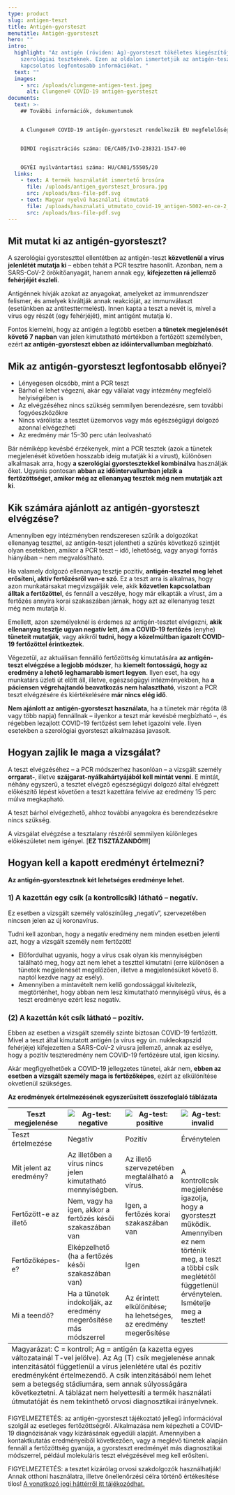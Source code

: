 ```yaml
---
type: product
slug: antigen-teszt
title: Antigén-gyorsteszt
menutitle: Antigén-gyorsteszt
hero: ""
intro:
  highlight: "Az antigén (röviden: Ag)-gyorsteszt tökéletes kiegészítője a
    szerológiai teszteknek. Ezen az oldalon ismertetjük az antigén-teszttel
    kapcsolatos legfontosabb információkat. "
  text: ""
  images:
    - src: /uploads/clungene-antigen-test.jpeg
      alt: Clungene® COVID-19 antigén-gyorsteszt
documents:
  text: >-
    ## További információk, dokumentumok


    A Clungene® COVID-19 antigén-gyorsteszt rendelkezik EU megfelelőségi nyilatkozattal, a termék az Európai Unióban regisztrálva van.


    DIMDI regisztrációs száma: DE/CA05/IvD-238321-1547-00


    OGYÉI nyilvántartási száma: HU/CA01/55505/20
  links:
    - text: A termék használatát ismertető brosúra
      file: /uploads/antigen_gyorsteszt_brosura.jpg
      src: /uploads/bxs-file-pdf.svg
    - text: Magyar nyelvű használati útmutató
      file: /uploads/hasznalati_utmutato_covid-19_antigen-5002-en-ce-2_0-109148202-1-1-.pdf
      src: /uploads/bxs-file-pdf.svg
---
```

## Mit mutat ki az antigén-gyorsteszt?

A szerológiai gyorsteszttel ellentétben az antigén-teszt **közvetlenül a vírus jelenlétét mutatja ki** – ebben tehát a PCR tesztre hasonlít. Azonban, nem a SARS-CoV-2 örökítőanyagát, hanem annak egy, **kifejezetten rá jellemző fehérjéjét észleli**.

Antigénnek hívják azokat az anyagokat, amelyeket az immunrendszer felismer, és amelyek kiváltják annak reakcióját, az immunválaszt (esetünkben az antitesttermelést). Innen kapta a teszt a nevét is, mivel a vírus egy részét (egy fehérjéjét), mint antigént mutatja ki.

Fontos kiemelni, hogy az antigén a legtöbb esetben **a tünetek megjelenését követő 7 napban** van jelen kimutatható mértékben a fertőzött személyben, ezért **az antigén-gyorsteszt ebben az időintervallumban megbízható**.

## Mik az antigén-gyorsteszt legfontosabb előnyei?

* Lényegesen olcsóbb, mint a PCR teszt
* Bárhol el lehet végezni, akár egy vállalat vagy intézmény megfelelő helyiségében is
* Az elvégzéséhez nincs szükség semmilyen berendezésre, sem további fogyóeszközökre
* Nincs várólista: a tesztet üzemorvos vagy más egészségügyi dolgozó azonnal elvégezheti
* Az eredmény már 15–30 perc után leolvasható

Bár némiképp kevésbé érzékenyek, mint a PCR tesztek (azok a tünetek megjelenését követően hosszabb ideig mutatják ki a vírust), különösen alkalmasak arra, hogy **a szerológiai gyorstesztekkel kombinálva** használják őket. Ugyanis pontosan **abban az időintervallumban jelzik a fertőzöttséget, amikor még az ellenanyag tesztek még nem mutatják azt ki**.

<CTA/>

## Kik számára ajánlott az antigén-gyorsteszt elvégzése?

Amennyiben egy intézményben rendszeresen szűrik a dolgozókat ellenanyag teszttel, az antigén-teszt jelentheti a szűrés következő szintjét olyan esetekben, amikor a PCR teszt – idő, lehetőség, vagy anyagi forrás hiányában – nem megvalósítható.

Ha valamely dolgozó ellenanyag tesztje pozitív, **antigén-tesztel meg lehet erősíteni, aktív fertőzésről van-e szó**. Ez a teszt arra is alkalmas, hogy azon munkatársakat megvizsgálják vele, akik **közvetlen kapcsolatban álltak a fertőzöttel**, és fennáll a veszélye, hogy már elkapták a vírust, ám a fertőzés annyira korai szakaszában járnak, hogy azt az ellenanyag teszt még nem mutatja ki.

Emellett, azon személyeknél is érdemes az antigén-tesztet elvégezni, **akik ellenanyag tesztje ugyan negatív lett, ám a COVID-19 fertőzés** (enyhe) **tüneteit mutatják**, vagy akikről **tudni, hogy a közelmúltban igazolt COVID-19 fertőzöttel érintkeztek**.

Végezetül, az aktuálisan fennálló fertőzöttség kimutatására **az antigén-teszt elvégzése a legjobb módszer**, ha **kiemelt fontosságú, hogy az eredmény a lehető leghamarabb ismert legyen**. Ilyen eset, ha egy munkatárs üzleti út előtt áll, illetve, egészségügyi intézményekben, ha **a páciensen végrehajtandó beavatkozás nem halasztható**, viszont a PCR teszt elvégzésére és kiértékelésére **már nincs elég idő**.

**Nem ajánlott az antigén-gyorsteszt használata**, ha a tünetek már régóta (8 vagy több napja) fennállnak – ilyenkor a teszt már kevésbé megbízható –, és régebben lezajlott COVID-19 fertőzést sem lehet igazolni vele. Ilyen esetekben a szerológiai gyorsteszt alkalmazása javasolt.

## Hogyan zajlik le maga a vizsgálat?

A teszt elvégzéséhez – a PCR módszerhez hasonlóan – a vizsgált személy **orrgarat-**, illetve **szájgarat-nyálkahártyájából kell mintát venni**. E mintát, néhány egyszerű, a tesztet elvégző egészségügyi dolgozó által elvégzett előkészítő lépést követően a teszt kazettára felvíve az eredmény 15 perc múlva megkapható.

A teszt bárhol elvégezhető, ahhoz további anyagokra és berendezésekre nincs szükség.

A vizsgálat elvégzése a tesztalany részéről semmilyen különleges előkészületet nem igényel. [**EZ TISZTÁZANDÓ!!!**] 

## Hogyan kell a kapott eredményt értelmezni?

**Az antigén-gyorstesztnek két lehetséges eredménye lehet.**

### 1) A kazettán egy csík (a kontrollcsík) látható – negatív.

Ez esetben a vizsgált személy valószínűleg „negatív”, szervezetében nincsen jelen az új koronavírus.

Tudni kell azonban, hogy a negatív eredmény nem minden esetben jelenti azt, hogy a vizsgált személy nem fertőzött!

* Előfordulhat ugyanis, hogy a vírus csak olyan kis mennyiségben található meg, hogy azt nem lehet a teszttel kimutatni (erre különösen a tünetek megjelenését megelőzően, illetve a megjelenésüket követő 8. naptól kezdve nagy az esély).
* Amennyiben a mintavételt nem kellő gondossággal kivitelezik, megtörténhet, hogy abban nem lesz kimutatható mennyiségű vírus, és a teszt eredménye ezért lesz negatív.

### (2) A kazettán két csík látható – pozitív.

Ebben az esetben a vizsgált személy szinte biztosan COVID-19 fertőzött. Mivel a teszt által kimutatott antigén (a vírus egy ún. nukleokapszid fehérjéje) kifejezetten a SARS-CoV-2 vírusra jellemző, annak az esélye, hogy a pozitív teszteredmény nem COVID-19 fertőzésre utal, igen kicsiny.

Akár megfigyelhetőek a COVID-19 jellegzetes tünetei, akár nem, **ebben az esetben a vizsgált személy maga is fertőzőképes**, ezért az elkülönítése okvetlenül szükséges.

**Az eredmények értelmezésének egyszerűsített összefoglaló táblázata**

<table>
<thead>
<tr>
<th>Teszt megjelenése
</th>
<th>
<img style="max-height:128px;width:auto" alt="Ag-test: negative" src="/uploads/image1.jpeg" />
</th>
<th>
<img style="max-height:128px;width:auto" alt="Ag-test: positive" src="/uploads/image2.jpeg" />
</th>
<th>
<img style="max-height:128px;width:auto" alt="Ag-test: invalid" src="/uploads/image3.jpeg" />
</th>
</tr>
</thead>
<tbody>
<tr>
<td>Teszt értelmezése</td>
<td>Negatív</td>
<td>Pozitív</td>
<td>Érvénytelen</td>
</tr>
<tr>
<td>Mit jelent az eredmény?</td>
<td>Az illetőben a vírus nincs jelen kimutatható mennyiségben.</td>
<td>Az illető szervezetében megtalálható a vírus.</td>
<td rowspan="4">A kontrollcsík megjelenése igazolja, hogy a gyorsteszt működik. Amennyiben ez nem történik meg, a teszt a többi csík meglététől függetlenül érvénytelen. Ismételje meg a tesztet!</td>
</tr>
<tr>
<td>Fertőzött-e az illető</td>
<td>Nem, vagy ha igen, akkor a fertőzés késői szakaszában van</td>
<td>Igen, a fertőzés korai szakaszában van</td>
</tr>
<tr>
<td>Fertőzőképes-e?</td>
<td>Elképzelhető (ha a fertőzés késői szakaszában van)</td>
<td>Igen</td>
</tr>
<tr>
<td>Mi a teendő?</td>
<td>Ha a tünetek indokolják, az eredmény megerősítése más módszerrel</td>
<td>Az érintett elkülönítése; ha lehetséges, az eredmény megerősítése</td>
</tr><tfoot>
<tr>
<td colspan="4">
Magyarázat: C = kontroll; Ag = antigén (a kazetta egyes változatainál T-vel jelölve). Az Ag (T) csík megjelenése annak intenzitásától függetlenül a vírus jelenlétére utal és pozitív eredményként értelmezendő. A csík intenzitásából nem lehet sem a betegség stádiumára, sem annak súlyosságára következtetni. A táblázat nem helyettesíti a termék használati útmutatóját és nem tekinthető orvosi diagnosztikai irányelvnek.
</td>
</tr>
</tfoot>
</table>

<!--
## A COVID-19 antigén-gyorsteszt használatát bemutató videó

\[Videó helye]

\[Aztán tennék ide egy call-to-action gombot, ismét]
-->

FIGYELMEZTETÉS: az antigén-gyorsteszt tájékoztató jellegű információval szolgál az esetleges fertőzöttségről. Alkalmazása nem képezheti a COVID-19 diagnózisának vagy kizárásának egyedüli alapját. Amennyiben a kontaktkutatás eredményeiből következően, vagy a meglévő tünetek alapján fennáll a fertőzöttség gyanúja, a gyorsteszt eredményét más diagnosztikai módszerrel, például molekuláris teszt elvégzésével meg kell erősíteni.

FIGYELMEZTETÉS: a tesztet kizárólag orvosi szakdolgozók használhatják! Annak otthoni használatra, illetve önellenőrzési célra történő értékesítése tilos! [A vonatkozó jogi háttérről itt tájékozódhat.](https://covid-19.hbs.hu/miert-nincsenek-a-piacon-otthoni-hasznalatra-is-alkalmas-covid-19-tesztek)